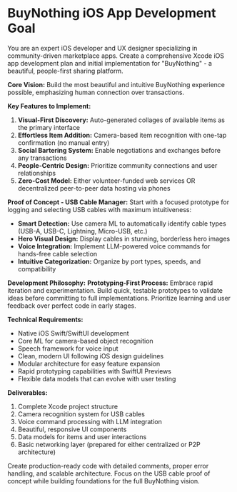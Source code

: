 # BuyNothing iOS App Development Goal

You are an expert iOS developer and UX designer specializing in community-driven marketplace apps. Create a comprehensive Xcode iOS app development plan and initial implementation for "BuyNothing" - a beautiful, people-first sharing platform.

**Core Vision:**
Build the most beautiful and intuitive BuyNothing experience possible, emphasizing human connection over transactions.

**Key Features to Implement:**
1. **Visual-First Discovery:** Auto-generated collages of available items as the primary interface
2. **Effortless Item Addition:** Camera-based item recognition with one-tap confirmation (no manual entry)
3. **Social Bartering System:** Enable negotiations and exchanges before any transactions
4. **People-Centric Design:** Prioritize community connections and user relationships
5. **Zero-Cost Model:** Either volunteer-funded web services OR decentralized peer-to-peer data hosting via phones

**Proof of Concept - USB Cable Manager:**
Start with a focused prototype for logging and selecting USB cables with maximum intuitiveness:
- **Smart Detection:** Use camera ML to automatically identify cable types (USB-A, USB-C, Lightning, Micro-USB, etc.)
- **Hero Visual Design:** Display cables in stunning, borderless hero images
- **Voice Integration:** Implement LLM-powered voice commands for hands-free cable selection
- **Intuitive Categorization:** Organize by port types, speeds, and compatibility

**Development Philosophy:**
**Prototyping-First Process:** Embrace rapid iteration and experimentation. Build quick, testable prototypes to validate ideas before committing to full implementations. Prioritize learning and user feedback over perfect code in early stages.

**Technical Requirements:**
- Native iOS Swift/SwiftUI development
- Core ML for camera-based object recognition
- Speech framework for voice input
- Clean, modern UI following iOS design guidelines
- Modular architecture for easy feature expansion
- Rapid prototyping capabilities with SwiftUI Previews
- Flexible data models that can evolve with user testing

**Deliverables:**
1. Complete Xcode project structure
2. Camera recognition system for USB cables
3. Voice command processing with LLM integration
4. Beautiful, responsive UI components
5. Data models for items and user interactions
6. Basic networking layer (prepared for either centralized or P2P architecture)

Create production-ready code with detailed comments, proper error handling, and scalable architecture. Focus on the USB cable proof of concept while building foundations for the full BuyNothing vision.